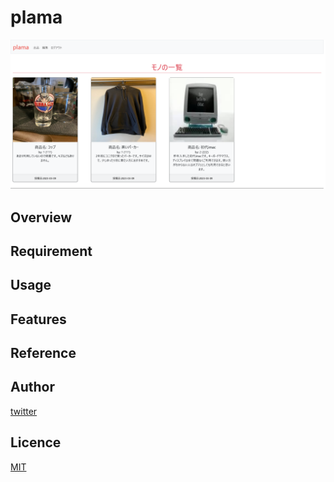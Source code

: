 # plama
![This is an image](https://github.com/Sosuke1019/plama/blob/main/static/images/plama_indexpage.png)
## Overview

## Requirement

## Usage

## Features

## Reference

## Author

[twitter](https://twitter.com/Kotabrog)

## Licence

[MIT](https://......)

